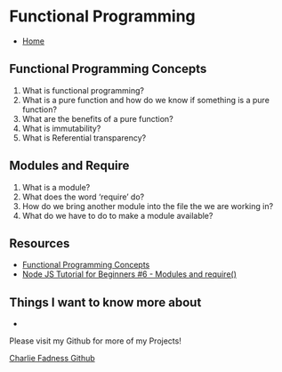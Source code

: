 # Functional Programming

- [Home](https://fadnesscharlie.github.io/reading-notes/301/)

## Functional Programming Concepts

1. What is functional programming?
2. What is a pure function and how do we know if something is a pure function?
3. What are the benefits of a pure function?
4. What is immutability?
5. What is Referential transparency?

## Modules and Require

1. What is a module?
2. What does the word ‘require’ do?
3. How do we bring another module into the file the we are working in?
4. What do we have to do to make a module available?

## Resources

- [Functional Programming Concepts](https://medium.com/the-renaissance-developer/concepts-of-functional-programming-in-javascript-6bc84220d2aa)
- [Node JS Tutorial for Beginners #6 - Modules and require()](https://www.youtube.com/watch?v=xHLd36QoS4k)

## Things I want to know more about

- 

Please visit my Github for more of my Projects!

[Charlie Fadness Github](https://github.com/fadnesscharlie)
